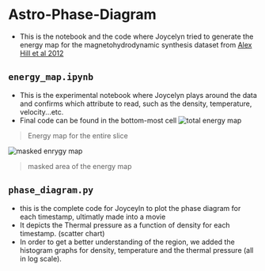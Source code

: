 # Astro-Phase-Diagram
- This is the notebook and the code where Joycelyn tried to generate the energy map for the magnetohydrodynamic synthesis dataset from [Alex Hill et al 2012]()

## `energy_map.ipynb`
- This is the experimental notebook where Joycelyn plays around the data and confirms which attribute to read, such as the density, temperature, velocity...etc. 
- Final code can be found in the bottom-most cell
![total energy map](./graphs/total_energy.png)
> Energy map for the entire slice

![masked enrygy map](./graphs/masked_energy.png)
> masked area of the energy map


## `phase_diagram.py`
- this is the complete code for Joyceyln to plot the phase diagram for each timestamp, ultimatly made into a movie
- It depicts the Thermal pressure as a function of density for each timestamp. (scatter chart)
- In order to get a better understanding of the region, we added the histogram graphs for density, temperature and the thermal pressure (all in log scale).
